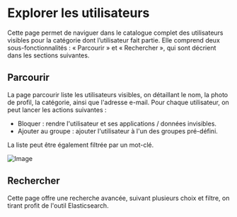 # Explorer les utilisateurs

Cette page permet de naviguer dans le catalogue complet des utilisateurs visibles pour la catégorie dont l’utilisateur fait partie. Elle comprend deux sous-fonctionnalités : « Parcourir » et « Rechercher », qui sont décrient dans les sections suivantes.

## Parcourir

La page parcourir liste les utilisateurs visibles, on détaillant le nom, la photo de profil, la catégorie, ainsi que l'adresse e-mail. Pour chaque utilisateur, on peut lancer les actions suivantes :

* Bloquer : rendre l'utilisateur et ses applications / données invisibles.
* Ajouter au groupe : ajouter l'utilisateur à l'un des groupes pré-défini.

La liste peut être également filtrée par un mot-clé.

![Image](/images/guide/explore/users/explore-users.png)

## Rechercher

Cette page offre une recherche avancée, suivant plusieurs choix et filtre, on tirant profit de l'outil Elasticsearch.
